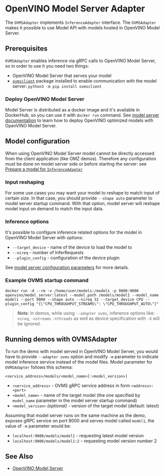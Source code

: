 # OpenVINO Model Server Adapter

The `OVMSAdapter` implements `InferenceAdapter` interface. The `OVMSAdapter` makes it possible to use Model API with models hosted in OpenVINO Model Server.

## Prerequisites

`OVMSAdapter` enables inference via gRPC calls to OpenVINO Model Server, so in order to use it you need two things:
- OpenVINO Model Server that serves your model
- [`ovmsclient`](https://pypi.org/project/ovmsclient/) package installed to enable communication with the model server: `python3 -m pip install ovmsclient`

### Deploy OpenVINO Model Server

Model Server is distributed as a docker image and it's available in DockerHub, so you can use it with `docker run` command. See [model server documentation](https://github.com/openvinotoolkit/model_server/blob/main/docs/starting_server.md) to learn how to deploy OpenVINO optimized models with OpenVINO Model Server.

## Model configuration

When using OpenVINO Model Server model cannot be directly accessed from the client application (like OMZ demos). Therefore any configuration must be done on model server side or before starting the server: see [Prepare a model for `InferenceAdapter`](../../../../../README.md#prepare-a-model-for-inferenceadapter)

### Input reshaping

For some use cases you may want your model to reshape to match input of certain size. In that case, you should provide `--shape auto` parameter to model server startup command. With that option, model server will reshape model input on demand to match the input data.

### Inference options

It's possible to configure inference related options for the model in OpenVINO Model Server with options:
- `--target_device` - name of the device to load the model to
- `--nireq` - number of InferRequests
- `--plugin_config` - configuration of the device plugin

See [model server configuration parameters](https://github.com/openvinotoolkit/model_server/blob/main/docs/starting_server.md#serving-a-single-model) for more details.

### Example OVMS startup command
```
docker run -d --rm -v /home/user/models:/models -p 9000:9000 openvino/model_server:latest --model_path /models/model1 --model_name model1 --port 9000 --shape auto --nireq 32 --target_device CPU --plugin_config "{\"CPU_THROUGHPUT_STREAMS\": \"CPU_THROUGHPUT_AUTO\"}"
```

> **Note**: In demos, while using `--adapter ovms`, inference options like: `-nireq`, `-nstreams` `-nthreads` as well as device specification with `-d` will be ignored.

## Running demos with OVMSAdapter

To run the demo with model served in OpenVINO Model Server, you would have to provide `--adapter ovms` option and modify `-m` parameter to indicate model inference service instead of the model files. Model parameter for `OVMSAdapter` follows this schema:

```<service_address>/models/<model_name>[:<model_version>]```

- `<service_address>` - OVMS gRPC service address in form `<address>:<port>`
- `<model_name>` - name of the target model (the one specified by `model_name` parameter in the model server startup command)
- `<model_version>` *(optional)* - version of the target model (default: latest)

 Assuming that model server runs on the same machine as the demo, exposes gRPC service on port 9000 and serves model called `model1`, the value of `-m` parameter would be:

- `localhost:9000/models/model1` - requesting latest model version
- `localhost:9000/models/model1:2` - requesting model version number 2

## See Also

* [OpenVINO Model Server](https://github.com/openvinotoolkit/model_server)
